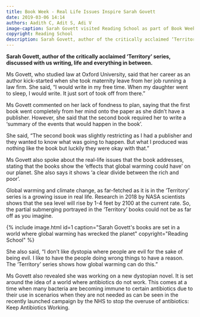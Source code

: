 ```yaml
---
title: Book Week - Real Life Issues Inspire Sarah Govett
date: 2019-03-06 14:14
authors: Aadith C, Adit S, Adi V
image-caption: Sarah Govett visited Reading School as part of Book Week
copyright: Reading School
description: Sarah Govett, author of the critically acclaimed ‘Territory’ series, discussed with us writing, life and everything in between.
---
```


**Sarah Govett, author of the critically acclaimed ‘Territory’ series, discussed with us writing, life and everything in between.**

Ms Govett, who studied law at Oxford University, said that her career as an author kick-started when she took maternity leave from her job running a law firm. She said, “I would write in my free time. When my daughter went to sleep, I would write. It just sort of took off from there.”

Ms Govett commented on her lack of fondness to plan, saying that the first book went completely from her mind onto the paper as she didn’t have a publisher. However, she said that the second book required her to write a ‘summary of the events that would happen in the book’.

She said, “The second book was slightly restricting as I had a publisher and they wanted to know what was going to happen. But what I produced was nothing like the book but luckily they were okay with that.”

Ms Govett also spoke about the real-life issues that the book addresses, stating that the books show the ‘effects that global warming could have’ on our planet. She also says it shows ‘a clear divide between the rich and poor’.

Global warming and climate change, as far-fetched as it is in the ‘Territory’ series is a growing issue in real life. Research in 2018 by NASA scientists shows that the sea level will rise by 1-4 feet by 2100 at the current rate. So, the partial submerging portrayed in the ‘Territory’ books could not be as far off as you imagine.

{% include image.html id=1 caption="Sarah Govett's books are set in a world where global warming has wrecked the planet" copyright="Reading School" %}

She also said, “I don’t like dystopia where people are evil for the sake of being evil. I like to have the people doing wrong things to have a reason. The ‘Territory’ series shows how global warming can do this.”

Ms Govett also revealed she was working on a new dystopian novel. It is set around the idea of a world where antibiotics do not work. This comes at a time when many bacteria are becoming immune to certain antibiotics due to their use in scenarios when they are not needed as can be seen in the recently launched campaign by the NHS to stop the overuse of antibiotics: Keep Antibiotics Working.
